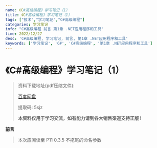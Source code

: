 ```yaml
---
name: 《C#高级编程》学习笔记（1）
title: 《C#高级编程》学习笔记（1）
tags: ["技术","学习笔记","C#高级编程"]
categories: 学习笔记
info: "C#高级编程 前言 第1章 .NET应用程序和工具"
time: 2022/12/27
desc: 'C#高级编程, 学习笔记, 前言, 第1章 .NET应用程序和工具'
keywords: ['学习笔记', 'C#', 'C#高级编程', '第1章 .NET应用程序和工具']
---
```


#  《C#高级编程》学习笔记（1）

> 资料下载地址(pdf压缩文件):
>
> [百度网盘](https://pan.baidu.com/s/1KkGd9IJS2vANd_-gUJ1q4A?pwd=5sjz)
>
> 提取码: 5sjz 
>
> **本资料仅用于学习交流，如有能力请到各大销售渠道支持正版 !**

**前言**



> 本次应阅读至 P11 0.3.5 不拖尾的命名参数



